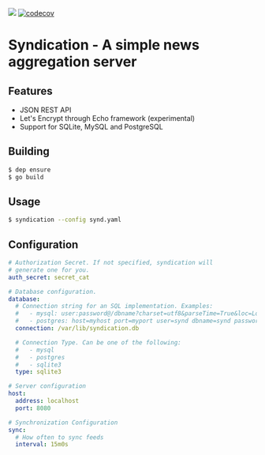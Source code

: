 ![](https://github.com/jmartinezhern/syndication/workflows/Go/badge.svg)
[![codecov](https://codecov.io/gh/jmartinezhern/syndication/branch/master/graph/badge.svg)](https://codecov.io/gh/jmartinezhern/syndication)

# Syndication - A simple news aggregation server

## Features

- JSON REST API
- Let's Encrypt through Echo framework (experimental)
- Support for SQLite, MySQL and PostgreSQL

## Building

```bash
$ dep ensure
$ go build
```

## Usage

```bash
$ syndication --config synd.yaml
```

## Configuration

```yaml
# Authorization Secret. If not specified, syndication will
# generate one for you.
auth_secret: secret_cat

# Database configuration.
database:
  # Connection string for an SQL implementation. Examples:
  #   - mysql: user:password@/dbname?charset=utf8&parseTime=True&loc=Local
  #   - postgres: host=myhost port=myport user=synd dbname=synd password=mypassword
  connection: /var/lib/syndication.db

  # Connection Type. Can be one of the following:
  #   - mysql
  #   - postgres
  #   - sqlite3
  type: sqlite3

# Server configuration
host:
  address: localhost
  port: 8080

# Synchronization Configuration
sync:
  # How often to sync feeds
  interval: 15m0s
```
